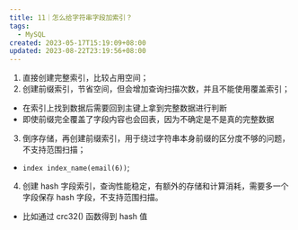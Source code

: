 ```yaml
---
title: 11｜怎么给字符串字段加索引？
tags:
  - MySQL
created: 2023-05-17T15:19:09+08:00
updated: 2023-08-22T23:19:56+08:00
---
```


1. 直接创建完整索引，比较占用空间；
2. 创建前缀索引，节省空间，但会增加查询扫描次数，并且不能使用覆盖索引；
  - 在索引上找到数据后需要回到主键上拿到完整数据进行判断
  - 即使前缀完全覆盖了字段内容也会回表，因为不确定是不是真的完整数据
3. 倒序存储，再创建前缀索引，用于绕过字符串本身前缀的区分度不够的问题，不支持范围扫描；
  - `index index_name(email(6))`;
4. 创建 hash 字段索引，查询性能稳定，有额外的存储和计算消耗，需要多一个字段保存 hash 字段，不支持范围扫描。
  - 比如通过 crc32() 函数得到 hash 值
